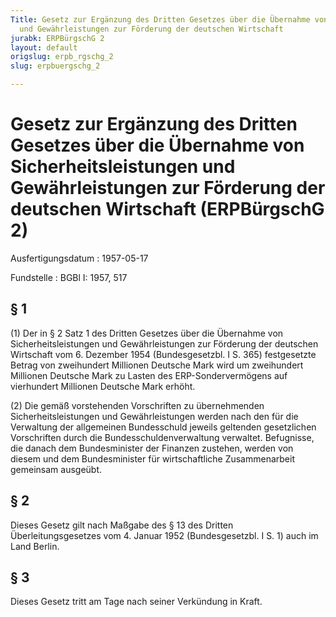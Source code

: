 ```yaml
---
Title: Gesetz zur Ergänzung des Dritten Gesetzes über die Übernahme von Sicherheitsleistungen
  und Gewährleistungen zur Förderung der deutschen Wirtschaft
jurabk: ERPBürgschG 2
layout: default
origslug: erpb_rgschg_2
slug: erpbuergschg_2

---
```


# Gesetz zur Ergänzung des Dritten Gesetzes über die Übernahme von Sicherheitsleistungen und Gewährleistungen zur Förderung der deutschen Wirtschaft (ERPBürgschG 2)

Ausfertigungsdatum
:   1957-05-17

Fundstelle
:   BGBl I: 1957, 517



## § 1

(1) Der in § 2 Satz 1 des Dritten Gesetzes über die Übernahme von Sicherheitsleistungen und Gewährleistungen zur Förderung der deutschen Wirtschaft vom 6. Dezember 1954 (Bundesgesetzbl. I S. 365) festgesetzte Betrag von zweihundert Millionen Deutsche Mark wird um zweihundert Millionen Deutsche Mark zu Lasten des ERP-Sondervermögens auf vierhundert Millionen Deutsche Mark erhöht.

(2) Die gemäß vorstehenden Vorschriften zu übernehmenden Sicherheitsleistungen und Gewährleistungen werden nach den für die Verwaltung der allgemeinen Bundesschuld jeweils geltenden gesetzlichen Vorschriften durch die Bundesschuldenverwaltung verwaltet. Befugnisse, die danach dem Bundesminister der Finanzen zustehen, werden von diesem und dem
Bundesminister für wirtschaftliche Zusammenarbeit              gemeinsam ausgeübt.


## § 2

Dieses Gesetz gilt nach Maßgabe des § 13 des Dritten Überleitungsgesetzes vom 4. Januar 1952 (Bundesgesetzbl. I S. 1) auch im Land Berlin.


## § 3

Dieses Gesetz tritt am Tage nach seiner Verkündung in Kraft.

